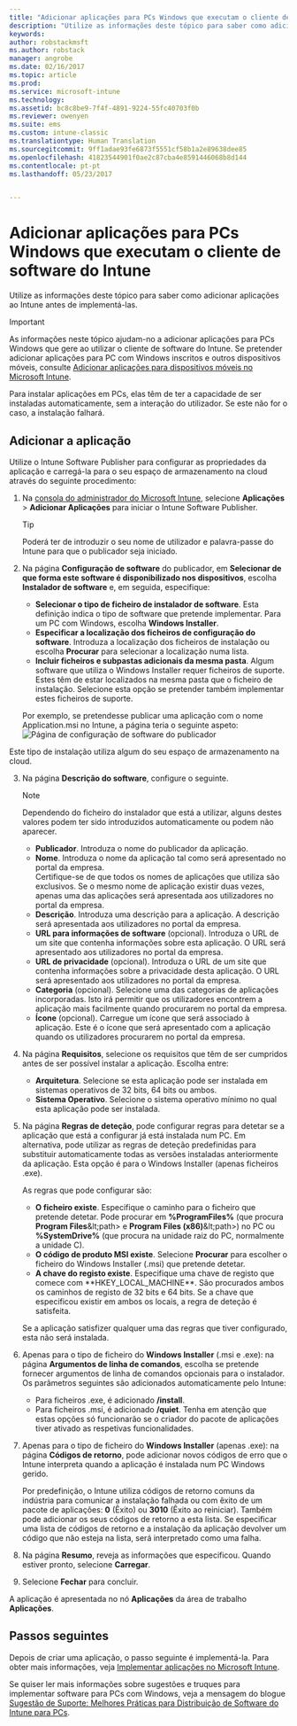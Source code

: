 ```yaml
---
title: "Adicionar aplicações para PCs Windows que executam o cliente de software do Intune | Documentos da Microsoft"
description: "Utilize as informações deste tópico para saber como adicionar aplicações para PCs Windows ao Intune antes de implementá-las."
keywords: 
author: robstackmsft
ms.author: robstack
manager: angrobe
ms.date: 02/16/2017
ms.topic: article
ms.prod: 
ms.service: microsoft-intune
ms.technology: 
ms.assetid: bc8c8be9-7f4f-4891-9224-55fc40703f0b
ms.reviewer: owenyen
ms.suite: ems
ms.custom: intune-classic
ms.translationtype: Human Translation
ms.sourcegitcommit: 9ff1adae93fe6873f5551cf58b1a2e89638dee85
ms.openlocfilehash: 41823544901f0ae2c87cba4e8591446068b8d144
ms.contentlocale: pt-pt
ms.lasthandoff: 05/23/2017


---
```


# <a name="add-apps-for-windows-pcs-that-run-the-intune-software-client"></a>Adicionar aplicações para PCs Windows que executam o cliente de software do Intune

Utilize as informações deste tópico para saber como adicionar aplicações ao Intune antes de implementá-las.

> [!IMPORTANT]
> As informações neste tópico ajudam-no a adicionar aplicações para PCs Windows que gere ao utilizar o cliente de software do Intune. Se pretender adicionar aplicações para PC com Windows inscritos e outros dispositivos móveis, consulte [Adicionar aplicações para dispositivos móveis no Microsoft Intune](add-apps-for-mobile-devices-in-microsoft-intune.md).

Para instalar aplicações em PCs, elas têm de ter a capacidade de ser instaladas automaticamente, sem a interação do utilizador. Se este não for o caso, a instalação falhará.


## <a name="add-the-app"></a>Adicionar a aplicação
Utilize o Intune Software Publisher para configurar as propriedades da aplicação e carregá-la para o seu espaço de armazenamento na cloud através do seguinte procedimento:

1.  Na [consola do administrador do Microsoft Intune](https://manage.microsoft.com), selecione **Aplicações** &gt; **Adicionar Aplicações** para iniciar o Intune Software Publisher.

    > [!TIP]
    > Poderá ter de introduzir o seu nome de utilizador e palavra-passe do Intune para que o publicador seja iniciado.

2.  Na página **Configuração de software** do publicador, em **Selecionar de que forma este software é disponibilizado nos dispositivos**, escolha **Instalador de software** e, em seguida, especifique:

    - **Selecionar o tipo de ficheiro de instalador de software**. Esta definição indica o tipo de software que pretende implementar. Para um PC com Windows, escolha **Windows Installer**.
    - **Especificar a localização dos ficheiros de configuração do software**. Introduza a localização dos ficheiros de instalação ou escolha **Procurar** para selecionar a localização numa lista.
    - **Incluir ficheiros e subpastas adicionais da mesma pasta**. Algum software que utiliza o Windows Installer requer ficheiros de suporte. Estes têm de estar localizados na mesma pasta que o ficheiro de instalação. Selecione esta opção se pretender também implementar estes ficheiros de suporte.

    Por exemplo, se pretendesse publicar uma aplicação com o nome Application.msi no Intune, a página teria o seguinte aspeto: ![Página de configuração de software do publicador](./media/publisher-for-pc.png)

   Este tipo de instalação utiliza algum do seu espaço de armazenamento na cloud.

3.  Na página **Descrição do software**, configure o seguinte.

    > [!NOTE]
    > Dependendo do ficheiro do instalador que está a utilizar, alguns destes valores podem ter sido introduzidos automaticamente ou podem não aparecer.

    - **Publicador**. Introduza o nome do publicador da aplicação.
    - **Nome**. Introduza o nome da aplicação tal como será apresentado no portal da empresa.<br />Certifique-se de que todos os nomes de aplicações que utiliza são exclusivos. Se o mesmo nome de aplicação existir duas vezes, apenas uma das aplicações será apresentada aos utilizadores no portal da empresa.
    - **Descrição**. Introduza uma descrição para a aplicação. A descrição será apresentada aos utilizadores no portal da empresa.
    - **URL para informações de software** (opcional). Introduza o URL de um site que contenha informações sobre esta aplicação. O URL será apresentado aos utilizadores no portal da empresa.
    - **URL de privacidade** (opcional). Introduza o URL de um site que contenha informações sobre a privacidade desta aplicação. O URL será apresentado aos utilizadores no portal da empresa.
    - **Categoria** (opcional). Selecione uma das categorias de aplicações incorporadas. Isto irá permitir que os utilizadores encontrem a aplicação mais facilmente quando procurarem no portal da empresa.
    - **Ícone** (opcional). Carregue um ícone que será associado à aplicação. Este é o ícone que será apresentado com a aplicação quando os utilizadores procurarem no portal da empresa.

4.  Na página **Requisitos**, selecione os requisitos que têm de ser cumpridos antes de ser possível instalar a aplicação. Escolha entre:

    - **Arquitetura**. Selecione se esta aplicação pode ser instalada em sistemas operativos de 32 bits, 64 bits ou ambos.
    - **Sistema Operativo**. Selecione o sistema operativo mínimo no qual esta aplicação pode ser instalada.

5.  Na página **Regras de deteção**, pode configurar regras para detetar se a aplicação que está a configurar já está instalada num PC. Em alternativa, pode utilizar as regras de deteção predefinidas para substituir automaticamente todas as versões instaladas anteriormente da aplicação. Esta opção é para o Windows Installer (apenas ficheiros .exe).

    As regras que pode configurar são:
    - **O ficheiro existe**. Especifique o caminho para o ficheiro que pretende detetar. Pode procurar em **%ProgramFiles%** (que procura **Program Files**\&lt;path&gt; e **Program Files (x86)**\&lt;path&gt;) no PC ou **%SystemDrive%** (que procura na unidade raiz do PC, normalmente a unidade C).
    - **O código de produto MSI existe**. Selecione **Procurar** para escolher o ficheiro do Windows Installer (.msi) que pretende detetar.
    - **A chave do registo existe**. Especifique uma chave de registo que comece com **HKEY_LOCAL_MACHINE\**. São procurados ambos os caminhos de registo de 32 bits e 64 bits. Se a chave que especificou existir em ambos os locais, a regra de deteção é satisfeita.

    Se a aplicação satisfizer qualquer uma das regras que tiver configurado, esta não será instalada.

6.  Apenas para o tipo de ficheiro do **Windows Installer** (.msi e .exe): na página **Argumentos de linha de comandos**, escolha se pretende fornecer argumentos de linha de comandos opcionais para o instalador.
    Os parâmetros seguintes são adicionados automaticamente pelo Intune:
    - Para ficheiros .exe, é adicionado **/install**.
    - Para ficheiros .msi, é adicionado **/quiet**.
    Tenha em atenção que estas opções só funcionarão se o criador do pacote de aplicações tiver ativado as respetivas funcionalidades.

7.  Apenas para o tipo de ficheiro do **Windows Installer** (apenas .exe): na página **Códigos de retorno**, pode adicionar novos códigos de erro que o Intune interpreta quando a aplicação é instalada num PC Windows gerido.

    Por predefinição, o Intune utiliza códigos de retorno comuns da indústria para comunicar a instalação falhada ou com êxito de um pacote de aplicações: **0** (Êxito) ou **3010** (Êxito ao reiniciar). Também pode adicionar os seus códigos de retorno a esta lista. Se especificar uma lista de códigos de retorno e a instalação da aplicação devolver um código que não esteja na lista, será interpretado como uma falha.

8.  Na página **Resumo**, reveja as informações que especificou. Quando estiver pronto, selecione **Carregar**.

9. Selecione **Fechar** para concluir.

A aplicação é apresentada no nó **Aplicações** da área de trabalho **Aplicações**.

## <a name="next-steps"></a>Passos seguintes

Depois de criar uma aplicação, o passo seguinte é implementá-la. Para obter mais informações, veja [Implementar aplicações no Microsoft Intune](deploy-apps.md).

Se quiser ler mais informações sobre sugestões e truques para implementar software para PCs com Windows, veja a mensagem do blogue [Sugestão de Suporte: Melhores Práticas para Distribuição de Software do Intune para PCs](https://blogs.technet.microsoft.com/intunesupport/2016/06/13/support-tip-best-practices-for-intune-software-distribution-to-pcs/).

